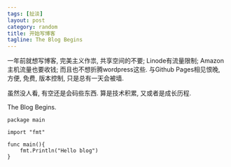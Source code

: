 ```yaml
---
tags: [扯淡]
layout: post
category: random
title: 开始写博客
tagline: The Blog Begins
---
```


一年前就想写博客, 完美主义作祟, 共享空间的不要; Linode有流量限制; Amazon主机流量也要收钱; 而且也不想折腾wordpress这些. 与Github Pages相见恨晚, 方便, 免费, 版本控制, 只是总有一天会被墙.

虽然没人看, 有空还是会码些东西. 算是技术积累, 又或者是成长历程. 

The Blog Begins.

    package main

    import "fmt"

    func main(){
        fmt.Println("Hello blog")
    }
